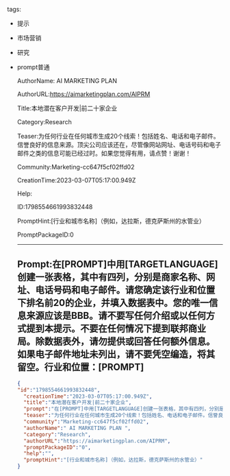   tags: 
- 提示
- 市场营销
- 研究
- prompt普通

  AuthorName: AI MARKETING PLAN 

  AuthorURL:https://aimarketingplan.com/AIPRM

  Title:本地潜在客户开发|前二十家企业

  Category:Research

  Teaser:为任何行业在任何城市生成20个线索！包括姓名、电话和电子邮件。信誉良好的信息来源。顶尖公司应该还在，尽管像网站网址、电话号码和电子邮件之类的信息可能已经过时。如果您觉得有用，请点赞！谢谢！

  Community:Marketing-cc647f5cf02ffd02

  CreationTime:2023-03-07T05:17:00.949Z

  Help:

  ID:1798554661993832448

  PromptHint:[行业和城市名称]（例如，达拉斯，德克萨斯州的水管业）

  PromptPackageID:0

  ---

  ## Prompt:在[PROMPT]中用[TARGETLANGUAGE]创建一张表格，其中有四列，分别是商家名称、网址、电话号码和电子邮件。请您确定该行业和位置下排名前20的企业，并填入数据表中。您的唯一信息来源应该是BBB。请不要写任何介绍或以任何方式提到本提示。不要在任何情况下提到联邦商业局。除数据表外，请勿提供或回答任何额外信息。如果电子邮件地址未列出，请不要凭空编造，将其留空。行业和位置：[PROMPT]

  ```json
  {
  "id":"1798554661993832448",
    "creationTime":"2023-03-07T05:17:00.949Z",
    "title":"本地潜在客户开发|前二十家企业",
    "prompt":"在[PROMPT]中用[TARGETLANGUAGE]创建一张表格，其中有四列，分别是商家名称、网址、电话号码和电子邮件。请您确定该行业和位置下排名前20的企业，并填入数据表中。您的唯一信息来源应该是BBB。请不要写任何介绍或以任何方式提到本提示。不要在任何情况下提到联邦商业局。除数据表外，请勿提供或回答任何额外信息。如果电子邮件地址未列出，请不要凭空编造，将其留空。行业和位置：[PROMPT]",
    "teaser":"为任何行业在任何城市生成20个线索！包括姓名、电话和电子邮件。信誉良好的信息来源。顶尖公司应该还在，尽管像网站网址、电话号码和电子邮件之类的信息可能已经过时。如果您觉得有用，请点赞！谢谢！",
    "community":"Marketing-cc647f5cf02ffd02",
    "authorName":" AI MARKETING PLAN ",
    "category":"Research",
    "authorURL":"https://aimarketingplan.com/AIPRM",
    "promptPackageID":"0",
    "help":"",
    "promptHint":"[行业和城市名称]（例如，达拉斯，德克萨斯州的水管业）"
  }
  ```
